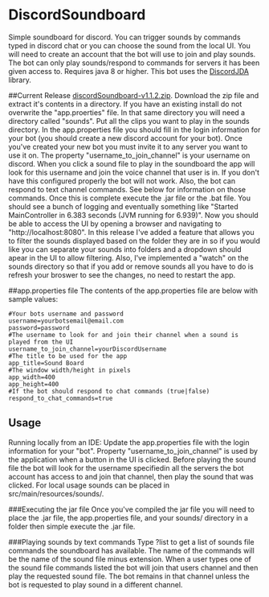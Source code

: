 # DiscordSoundboard

Simple soundboard for discord. You can trigger sounds by commands typed in discord chat or you can choose the sound from the local UI. You will need to create an account that the bot will use to join and play sounds. The bot can only play sounds/respond to commands for servers it has been given access to. Requires java 8 or higher. This bot uses the [DiscordJDA](https://github.com/DV8FromTheWorld/JDA) library.

##Current Release
[discordSoundboard-v1.1.2.zip](https://github.com/Darkside138/DiscordSoundboard/releases/download/v1.1.2/DiscordSoundboard-1.1.2.zip). Download the zip file and extract it's contents in a directory. If you have an existing install do not overwrite the "app.proerties" file. In that same directory you will need a directory called "sounds". Put all the clips you want to play in the sounds directory. In the app.properties file you should fill in the login information for your bot (you should create a new discord account for your bot). Once you've created your new bot you must invite it to any server you want to use it on. The property "username_to_join_channel" is your username on discord. When you click a sound file to play in the soundboard the app will look for this username and join the voice channel that user is in. If you don't have this configured properly the bot will not work. Also, the bot can respond to text channel commands. See below for information on those commands. Once this is complete execute the .jar file or the .bat file. You should see a bunch of logging and eventually something like "Started MainController in 6.383 seconds (JVM running for 6.939)". Now you should be able to access the UI by opening a browser and navigating to "http://localhost:8080". In this release I've added a feature that allows you to filter the sounds displayed based on the folder they are in so if you would like you can separate your sounds into folders and a dropdown should apear in the UI to allow filtering. Also, I've implemented a "watch" on the sounds directory so that if you add or remove sounds all you have to do is refresh your broswer to see the changes, no need to restart the app.

##app.properties file
The contents of the app.properties file are below with sample values:
```
#Your bots username and password
username=yourbotsemail@email.com
password=password
#The username to look for and join their channel when a sound is played from the UI
username_to_join_channel=yourDiscordUsername
#The title to be used for the app
app_title=Sound Board
#The window width/height in pixels
app_width=400
app_height=400
#If the bot should respond to chat commands (true|false)
respond_to_chat_commands=true
```

## Usage
Running locally from an IDE: Update the app.properties file with the login information for your "bot". Property "username_to_join_channel" is used by the application when a button in the UI is clicked. Before playing the sound file the bot will look for the username specifiedin all the servers the bot account has access to and join that channel, then play the sound that was clicked. For local usage sounds can be placed in src/main/resources/sounds/.

###Executing the jar file
Once you've compiled the jar file you will need to place the .jar file, the app.properties file, and your sounds/ directory in a folder
then simple execute the .jar file.

###Playing sounds by text commands
Type ?list to get a list of sounds file commands the soundboard has available. The name of the commands will be the name of the sound file minus extension. When a user types one of the sound file commands listed the bot will join that users channel and then play the requested sound file. The bot remains in that channel unless the bot is requested to play sound in a different channel.
